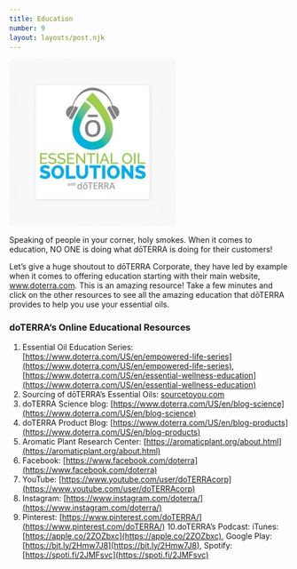 ```yaml
---
title: Education
number: 9
layout: layouts/post.njk
---
```


<img src="/img/oil-solutions.jpeg" alt="Essential oils solutions" class="pull-right">

Speaking of people in your corner, holy smokes. When it comes to education, NO ONE is doing what dōTERRA is doing for their customers!

Let’s give a huge shoutout to dōTERRA Corporate, they have led by example when it comes to offering education starting with their main website, www.doterra.com. This is an amazing resource! Take a few minutes and click on the other resources to see all the amazing education that dōTERRA provides to help you use your essential oils.

### doTERRA’s Online Educational Resources

1. Essential Oil Education Series: [https://www.doterra.com/US/en/empowered-life-series](https://www.doterra.com/US/en/empowered-life-series), [https://www.doterra.com/US/en/essential-wellness-education](https://www.doterra.com/US/en/essential-wellness-education)
2. Sourcing of dōTERRA’s Essential Oils: [sourcetoyou.com](sourcetoyou.com)
3. doTERRA Science blog: [https://www.doterra.com/US/en/blog-science](https://www.doterra.com/US/en/blog-science)
4. doTERRA Product Blog: [https://www.doterra.com/US/en/blog-products](https://www.doterra.com/US/en/blog-products)
5. Aromatic Plant Research Center: [https://aromaticplant.org/about.html](https://aromaticplant.org/about.html)
6. Facebook: [https://www.facebook.com/doterra](https://www.facebook.com/doterra)
7. YouTube: [https://www.youtube.com/user/doTERRAcorp](https://www.youtube.com/user/doTERRAcorp)
8. Instagram: [https://www.instagram.com/doterra/](https://www.instagram.com/doterra/)
9. Pinterest: [https://www.pinterest.com/doTERRA/](https://www.pinterest.com/doTERRA/)
   10.doTERRA’s Podcast: iTunes: [https://apple.co/2ZOZbxc](https://apple.co/2ZOZbxc), Google Play: [https://bit.ly/2Hmw7J8](https://bit.ly/2Hmw7J8), Spotify: [https://spoti.fi/2JMFsvc](https://spoti.fi/2JMFsvc)

